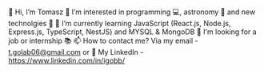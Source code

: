 👋 Hi, I’m Tomasz
👀 I’m interested in programming 💻, astronomy 🚀 and new technolgies 📱
🌱 I’m currently learning JavaScript (React.js, Node.js, Express.js, TypeScript, NestJS) and MYSQL & MongoDB
💞️ I'm looking for a job or internship 📚
📫 How to contact me? Via my email - t.golab06@gmail.com or
💼 My LinkedIn - https://www.linkedin.com/in/igobb/
